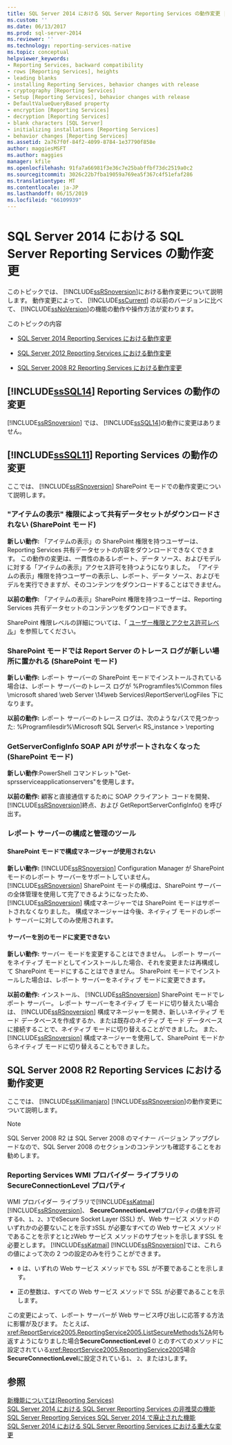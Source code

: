 ```yaml
---
title: SQL Server 2014 における SQL Server Reporting Services の動作変更 |Microsoft Docs
ms.custom: ''
ms.date: 06/13/2017
ms.prod: sql-server-2014
ms.reviewer: ''
ms.technology: reporting-services-native
ms.topic: conceptual
helpviewer_keywords:
- Reporting Services, backward compatibility
- rows [Reporting Services], heights
- leading blanks
- installing Reporting Services, behavior changes with release
- cryptography [Reporting Services]
- Setup [Reporting Services], behavior changes with release
- DefaultValueQueryBased property
- encryption [Reporting Services]
- decryption [Reporting Services]
- blank characters [SQL Server]
- initializing installations [Reporting Services]
- behavior changes [Reporting Services]
ms.assetid: 2a767f0f-84f2-4099-8784-1e37790f858e
author: maggiesMSFT
ms.author: maggies
manager: kfile
ms.openlocfilehash: 91fa7a66981f3e36c7e25babffbf73dc2519a0c2
ms.sourcegitcommit: 3026c22b7fba19059a769ea5f367c4f51efaf286
ms.translationtype: MT
ms.contentlocale: ja-JP
ms.lasthandoff: 06/15/2019
ms.locfileid: "66109939"
---
```

# <a name="behavior-changes-to-sql-server-reporting-services--in-sql-server-2014"></a>SQL Server 2014 における SQL Server Reporting Services の動作変更
  このトピックでは、 [!INCLUDE[ssRSnoversion](../includes/ssrsnoversion-md.md)]における動作変更について説明します。 動作変更によって、 [!INCLUDE[ssCurrent](../includes/sscurrent-md.md)] の以前のバージョンに比べて、 [!INCLUDE[ssNoVersion](../includes/ssnoversion-md.md)]の機能の動作や操作方法が変わります。  
  
 このトピックの内容  
  
-   [SQL Server 2014 Reporting Services における動作変更](#bkmk_sql14)  
  
-   [SQL Server 2012 Reporting Services における動作変更](#bkmk_rc0)  
  
-   [SQL Server 2008 R2 Reporting Services における動作変更](#bkmk_kj)  
  
##  <a name="bkmk_sql14"></a> [!INCLUDE[ssSQL14](../includes/sssql14-md.md)] Reporting Services の動作の変更  
 [!INCLUDE[ssRSnoversion](../includes/ssrsnoversion-md.md)] では、 [!INCLUDE[ssSQL14](../includes/sssql14-md.md)]の動作に変更はありません。  
  
##  <a name="bkmk_rc0"></a> [!INCLUDE[ssSQL11](../includes/sssql11-md.md)] Reporting Services の動作の変更  
 ここでは、 [!INCLUDE[ssRSnoversion](../includes/ssrsnoversion-md.md)] SharePoint モードでの動作変更について説明します。  
  
### <a name="view-items-permission-will-not-download-shared-datasets-sharepoint-mode"></a>"アイテムの表示" 権限によって共有データセットがダウンロードされない (SharePoint モード)  
 **新しい動作:** 「アイテムの表示」の SharePoint 権限を持つユーザーは、Reporting Services 共有データセットの内容をダウンロードできなくできます。 この動作の変更は、一貫性のあるレポート、データ ソース、およびモデルに対する「アイテムの表示」アクセス許可を持つようになりました。 「アイテムの表示」権限を持つユーザーの表示し、レポート、データ ソース、およびモデルを実行できますが、そのコンテンツをダウンロードすることはできません。  
  
 **以前の動作:** 「アイテムの表示」SharePoint 権限を持つユーザーは、Reporting Services 共有データセットのコンテンツをダウンロードできます。  
  
 SharePoint 権限レベルの詳細については、「 [ユーザー権限とアクセス許可レベル](https://technet.microsoft.com/library/cc721640.aspx)」を参照してください。  
  
### <a name="report-server-trace-logs-are-in-a-new-location-for-sharepoint-mode-sharepoint-mode"></a>SharePoint モードでは Report Server のトレース ログが新しい場所に置かれる (SharePoint モード)  
 **新しい動作:** レポート サーバーの SharePoint モードでインストールされている場合は、レポート サーバーのトレース ログが %Programfiles%\Common files \microsoft shared \web Server \14\web Services\ReportServer\LogFiles 下になります。  
  
 **以前の動作:** レポート サーバーのトレース ログは、次のようなパスで見つかった: %Programfilesdir%\Microsoft SQL Server\\< RS_instance > \reporting  
  
### <a name="getserverconfiginfo-soap-api-is-no-longer-supported-sharepoint-mode"></a>GetServerConfigInfo SOAP API がサポートされなくなった (SharePoint モード)  
 **新しい動作**:PowerShell コマンドレット"Get-sprsserviceapplicationservers"を使用します。  
  
 **以前の動作:** 顧客と直接通信するために SOAP クライアント コードを開発、[!INCLUDE[ssRSnoversion](../includes/ssrsnoversion-md.md)]終点、および GetReportServerConfigInfo() を呼び出す。  
  
### <a name="report-server-configuration-and-management-tools"></a>レポート サーバーの構成と管理のツール  
  
#### <a name="configuration-manager-is-not-used-for-sharepoint-mode"></a>SharePoint モードで構成マネージャーが使用されない  
 **新しい動作:** [!INCLUDE[ssRSnoversion](../includes/ssrsnoversion-md.md)] Configuration Manager が SharePoint モードのレポート サーバーをサポートしていません。 [!INCLUDE[ssRSnoversion](../includes/ssrsnoversion-md.md)] SharePoint モードの構成は、SharePoint サーバーの全体管理を使用して完了できるようになったため、 [!INCLUDE[ssRSnoversion](../includes/ssrsnoversion-md.md)] 構成マネージャーでは SharePoint モードはサポートされなくなりました。 構成マネージャーは今後、ネイティブ モードのレポート サーバーに対してのみ使用されます。  
  
#### <a name="you-cannot-change-the-server-from-one-mode-to-another"></a>サーバーを別のモードに変更できない  
 **新しい動作:** サーバー モードを変更することはできません。 レポート サーバーをネイティブ モードとしてインストールした場合、それを変更または再構成して SharePoint モードにすることはできません。 SharePoint モードでインストールした場合は、レポート サーバーをネイティブ モードに変更できます。  
  
 **以前の動作:** インストール、 [!INCLUDE[ssRSnoversion](../includes/ssrsnoversion-md.md)] SharePoint モードでレポート サーバー。 レポート サーバーをネイティブ モードに切り替えたい場合は、 [!INCLUDE[ssRSnoversion](../includes/ssrsnoversion-md.md)] 構成マネージャーを開き、新しいネイティブ モード データベースを作成するか、または既存のネイティブ モード データベースに接続することで、ネイティブ モードに切り替えることができました。 また、 [!INCLUDE[ssRSnoversion](../includes/ssrsnoversion-md.md)] 構成マネージャーを使用して、SharePoint モードからネイティブ モードに切り替えることもできました。  
  
##  <a name="bkmk_kj"></a> SQL Server 2008 R2 Reporting Services における動作変更  
 ここでは、 [!INCLUDE[ssKilimanjaro](../includes/sskilimanjaro-md.md)] [!INCLUDE[ssRSnoversion](../includes/ssrsnoversion-md.md)]の動作変更について説明します。  
  
> [!NOTE]  
>  SQL Server 2008 R2 は SQL Server 2008 のマイナー バージョン アップグレードなので、SQL Server 2008 のセクションのコンテンツも確認することをお勧めします。  
  
### <a name="secureconnectionlevel-property-in-the-reporting-services-wmi-provider-library"></a>Reporting Services WMI プロバイダー ライブラリの SecureConnectionLevel プロパティ  
 WMI プロバイダー ライブラリで[!INCLUDE[ssKatmai](../includes/sskatmai-md.md)] [!INCLUDE[ssRSnoversion](../includes/ssrsnoversion-md.md)]、 **SecureConnectionLevel**プロパティの値を許可する`0`、`1`、`2`、`3`で`0`Secure Socket Layer (SSL) が、Web サービス メソッドのいずれかの必要ないことを示す`3`SSL が必要なすべての Web サービス メソッドであることを示すと`1`と`2`Web サービス メソッドのサブセットを示しますSSL を必要とします。 [!INCLUDE[ssKatmai](../includes/sskatmai-md.md)] [!INCLUDE[ssRSnoversion](../includes/ssrsnoversion-md.md)]では、これらの値によって次の 2 つの設定のみを行うことができます。  
  
-   `0` は、いずれの Web サービス メソッドでも SSL が不要であることを示します。  
  
-   正の整数は、すべての Web サービス メソッドで SSL が必要であることを示します。  
  
 この変更によって、レポート サーバーが Web サービス呼び出しに応答する方法に影響が及びます。 たとえば、<xref:ReportService2005.ReportingService2005.ListSecureMethods%2A>何も返すようになりました場合**SecureConnectionLevel** 0 とのすべてのメソッドに設定されている<xref:ReportService2005.ReportingService2005>場合**SecureConnectionLevel**に設定されている`1`、 `2`、または`3`します。  
  
## <a name="see-also"></a>参照  
 [新機能については&#40;Reporting Services&#41;](what-s-new-reporting-services.md)   
 [SQL Server 2014 における SQL Server Reporting Services の非推奨の機能](deprecated-features-in-sql-server-reporting-services-ssrs.md)   
 [SQL Server Reporting Services SQL Server 2014 で廃止された機能](discontinued-functionality-to-sql-server-reporting-services-in-sql-server.md)   
 [SQL Server 2014 における SQL Server Reporting Services における重大な変更](breaking-changes-in-sql-server-reporting-services-in-sql-server-2016.md)  
  
  
